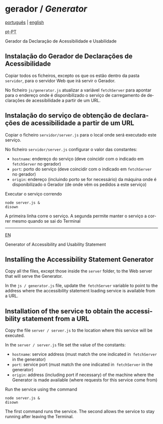 # gerador / <em lang="en">Generator</em>

[português](#pt-PT) | [english](#en)

<div id="pt-PT" lang="pt-PT">

<abbr title="versão portuguesa">pt-PT</abbr>

 Gerador da Declaração de Acessibilidade e Usabilidade

## Instalação do Gerador de Declarações de Acessibilidade 

Copiar todos os ficheiros, excepto os que os estão dentro da pasta `servidor`, para o servidor Web que irá servir o Gerador.

No ficheiro `js/generator.js` atualizar a variável `fetchServer` para apontar para o endereço onde é disponibilizado o serviço de carregamento de declarações de acessibilidade a partir de um URL.

## Instalação do serviço de obtenção de declarações de acessibilidade a partir de um URL

Copiar o ficheiro `servidor/server.js` para o local onde será executado este serviço.

No ficheiro `servidor/server.js` configurar o valor das constantes:
- `hostname`: endereço do serviço (deve coincidir com o indicado em `fetchServer` no gerador)
- `port`: porto do serviço (deve coincidir com o indicado em `fetchServer` no gerador)
- `origin`: endereço (incluindo porto se for necessário) da máquina onde é disponibilizado o Gerador (de onde vêm os pedidos a este serviço)

Executar o serviço correndo
```
node server.js &
disown
```

A primeira linha corre o serviço. A segunda permite manter o serviço a correr mesmo quando se sai do Terminal
 
</div>

---

<div id="en" lang="en">
 
 <abbr title="English version">EN</abbr>

Generator of Accessibility and Usability Statement

## Installing the Accessibility Statement Generator

Copy all the files, except those inside the `server` folder, to the Web server that will serve the Generator.

In the `js / generator.js` file, update the` fetchServer` variable to point to the address where the accessibility statement loading service is available from a URL.

## Installation of the service to obtain the accessibility statement from a URL

Copy the file `server / server.js` to the location where this service will be executed.

In the `server / server.js` file set the value of the constants:
- `hostname`: service address (must match the one indicated in` fetchServer` in the generator)
- `port`: service port (must match the one indicated in` fetchServer` in the generator)
- `origin`: address (including port if necessary) of the machine where the Generator is made available (where requests for this service come from)

Run the service using the command

```
node server.js &
disown
```

The first command runs the service. The second allows the service to stay running after leaving the Terminal.
</div>
 
